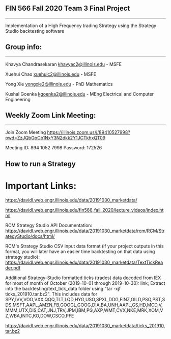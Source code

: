 
## FIN 566 Fall 2020 Team 3 Final Project
___

 Implementation of a High Frequency trading Strategy using the Strategy Studio backtesting software

## Group info:
___

Khavya Chandrasekaran khavyac2@illinois.edu - MSFE

Xuehui Chao xuehuic2@illinois.edu - MSFE

Yong Xie yongxie2@illinois.edu - PhD Mathematics

Kushal Goenka kgoenka2@illinois.edu - MEng Electrical and Computer Engineering


## Weekly Zoom Link Meeting:
___

Join Zoom Meeting
https://illinois.zoom.us/j/89410527998?pwd=ZzJQbGpCb1NxY3N2dkk2Y1JCTkhxQT09

Meeting ID: 894 1052 7998
Password: 172526

## How to run a Strategy











# Important Links:

https://davidl.web.engr.illinois.edu/data/20191030_marketdata/

https://davidl.web.engr.illinois.edu/fin566_fall_2020/lecture_videos/index.html

RCM Strategy Studio API Documentation: https://davidl.web.engr.illinois.edu/data/20191030_marketdata/rcm/RCM/StrategyStudio/docs/html/


RCM's Strategy Studio CSV input data format (if your project outputs in this format, you will later have an easier time backtesting on that data using strategy studio): https://davidl.web.engr.illinois.edu/data/20191030_marketdata/TextTickReader.pdf


Additional Strategy-Studio formatted ticks (trades) data decoded from IEX for most of month of October (2019-10-01 through 2019-10-30): link; Extract into the backtesting/text_tick_data folder using "tar -xjf ticks_201910.tar.bz2". This includes data for SPY,IVV,VOO,VXX,QQQ,TLT,LQD,HYG,USO,SPXL,DDG,FINZ,OILD,PSQ,PST,SDS,MSFT,AAPL,AMZN,FB,GOOGL,GOOG,DIA,BA,UNH,AAPL,GS,HD,MCD,V,MMM,UTX,DIS,CAT,JNJ,TRV,JPM,IBM,PG,AXP,WMT,CVX,NKE,MRK,XOM,VZ,WBA,INTC,KO,DOW,CSCO,PFE

https://davidl.web.engr.illinois.edu/data/20191030_marketdata/ticks_201910.tar.bz2

